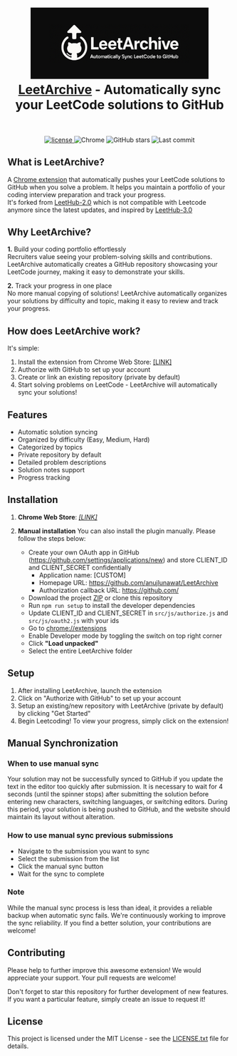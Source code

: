 <h1 align="center">
  <a href="https://github.com/anujlunawat/LeetArchive-Extension"><img src="https://raw.githubusercontent.com/anujlunawat/LeetArchive/main/assets/extension/thumbnailWDesc-1400x560.png" alt="LeetArchive - Automatically sync your LeetCode solutions to GitHub" width="400"></a>

  <br>
  <a href="https://github.com/anujlunawat/LeetArchive-Extension">LeetArchive</a> - Automatically sync your LeetCode solutions to GitHub
  <br>
  <br>
</h1>

<p align="center">
  <a href="https://github.com/anujlunawat/LeetArchive-Extension/blob/main/LICENSE.txt">
    <img src="https://img.shields.io/badge/license-MIT-blue.svg" alt="license"/>
  </a>
  <img alt="Chrome" src="https://img.shields.io/badge/Chrome-Extension-blue">
  <img alt="GitHub stars" src="https://img.shields.io/github/stars/anujlunawat/LeetArchive-Extension?style=social">
  <img alt="Last commit" src="https://img.shields.io/github/last-commit/anujlunawat/LeetArchive">
</p>


## What is LeetArchive?
<p>A <a href="https://chromewebstore.google.com/detail/leetarchive/egpghjhndnglogkappfmfokomolppmln">Chrome extension</a> that automatically pushes your LeetCode solutions to GitHub when you solve a problem. It helps you maintain a portfolio of your coding interview preparation and track your progress.
  <br>It's forked from <a href="https://github.com/arunbhardwaj/LeetHub-2.0">LeetHub-2.0</a> which is not compatible with Leetcode anymore since the latest updates, and inspired by
  <a href="https://github.com/raphaelheinz/LeetHub-3.0">LeetHub-3.0</a></p>

## Why LeetArchive?
<p> <strong>1.</strong> Build your coding portfolio effortlessly<br>
Recruiters value seeing your problem-solving skills and contributions. LeetArchive automatically creates a GitHub repository showcasing your LeetCode journey, making it easy to demonstrate your skills.</p>

<p> <strong>2.</strong> Track your progress in one place<br>
No more manual copying of solutions! LeetArchive automatically organizes your solutions by difficulty and topic, making it easy to review and track your progress.</p>

## How does LeetArchive work?     

<p>It's simple:</p>
<ol>
  <li>Install the extension from Chrome Web Store: <a href="https://chromewebstore.google.com/detail/leetarchive/egpghjhndnglogkappfmfokomolppmln">[LINK]</a></li>
  <li>Authorize with GitHub to set up your account</li>
  <li>Create or link an existing repository (private by default)</li>
  <li>Start solving problems on LeetCode - LeetArchive will automatically sync your solutions!</li>
</ol>

## Features
- Automatic solution syncing
- Organized by difficulty (Easy, Medium, Hard)
- Categorized by topics
- Private repository by default
- Detailed problem descriptions
- Solution notes support
- Progress tracking

## Installation

1. **Chrome Web Store**: <a href="https://chromewebstore.google.com/detail/leetarchive/egpghjhndnglogkappfmfokomolppmln">*[LINK]*</a>

2. **Manual installation**
    You can also install the plugin manually. Please follow the steps below:
    * Create your own OAuth app in GitHub (https://github.com/settings/applications/new) and store CLIENT_ID and CLIENT_SECRET confidentially
        * Application name: [CUSTOM]
        * Homepage URL: https://github.com/anujlunawat/LeetArchive
        * Authorization callback URL: https://github.com/
    * Download the project <a href="/anujlunawat/LeetArchive/archive/refs/heads/main.zip">ZIP</a> or clone this repository
    * Run ```npm run setup``` to install the developer dependencies
    * Update CLIENT_ID and CLIENT_SECRET in ```src/js/authorize.js``` and ```src/js/oauth2.js``` with your ids
    * Go to <a href="chrome://extensions">chrome://extensions</a>
    * Enable Developer mode by toggling the switch on top right corner
    * Click **"Load unpacked"**
    * Select the entire LeetArchive folder

## Setup

1. After installing LeetArchive, launch the extension
2. Click on "Authorize with GitHub" to set up your account
3. Setup an existing/new repository with LeetArchive (private by default) by clicking "Get Started"
4. Begin Leetcoding! To view your progress, simply click on the extension!

## Manual Synchronization

### When to use manual sync
Your solution may not be successfully synced to GitHub if you update the text in the editor too quickly after submission.
It is necessary to wait for 4 seconds (until the spinner stops) after submitting the solution before entering new characters, switching languages, or switching editors.
During this period, your solution is being pushed to GitHub, and the website should maintain its layout without alteration.

### How to use manual sync previous submissions
   - Navigate to the submission you want to sync
   - Select the submission from the list
   - Click the manual sync button
   - Wait for the sync to complete
     
### Note
While the manual sync process is less than ideal, it provides a reliable backup when automatic sync fails. We're continuously working to improve the sync reliability. If you find a better solution, your contributions are welcome!

## Contributing

Please help to further improve this awesome extension! We would appreciate your support. Your pull requests are welcome!

Don't forget to star this repository for further development of new features. If you want a particular feature, simply create an issue to request it!

## License

This project is licensed under the MIT License - see the [LICENSE.txt](LICENSE.txt) file for details.

